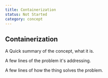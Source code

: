 ```yaml
---
title: Containerization
status: Not Started
category: concept
---
```

## Containerization

A Quick summary of the concept, what it is.

A few lines of the problem it's addressing.

A few lines of how the thing solves the problem.

